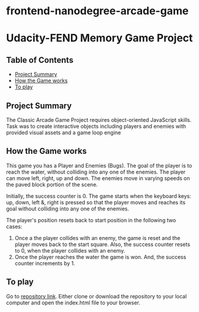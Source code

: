 frontend-nanodegree-arcade-game
===============================
# Udacity-FEND Memory Game Project

## Table of Contents

* [Project Summary](#project-summary)
* [How the Game works](#how-the-game-works)
* [To play](#to-play)


## Project Summary
The Classic Arcade Game Project requires object-oriented JavaScript skills. Task was to  create interactive objects including players and enemies with provided visual assets and a game loop engine

## How the Game works
This game you has a Player and Enemies (Bugs).
The goal of the player is to reach the water, without colliding into any one of the enemies.
The player can move left, right, up and down. The enemies move in varying speeds on the paved block portion of the scene.

Initially, the success counter is 0. The game starts when the keyboard keys: up, down, left &, right is pressed so that the player moves and reaches its goal without colliding into any one of the enemies.

The player's position resets back to start position in the following two cases:
1. Once a the player collides with an enemy, the game is reset and the player moves back to the start square.
Also, the success counter resets to 0, when the player collides with an enemy.
2. Once the player reaches the water the game is won.
  And, the success counter increments by 1.

## To play

Go to [repository link](https://github.com/geetakri/fend-project-arcade-game.git). Either clone or download the repository to your local computer and open the index.html file to your browser.
